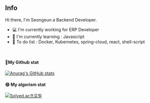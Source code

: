 <!--div align="center"-->
## Info
Hi there, I'm Seongeun a Backend Developer.
- 💻 I'm currently working for ERP Developer
- 🏫 I'm currently learning : Javascript
- 🎯 To do list : Docker, Kubernetes, spring-cloud, react, shell-script   

</br>

#### 🌱My Github stat   

[![Anurag's GitHub stats](https://github-readme-stats.vercel.app/api?username=ahnseongeun)](https://github.com/anuraghazra/github-readme-stats)   

#### 😄 My algorism stat   

[![Solved.ac프로필](http://mazassumnida.wtf/api/generate_badge?boj=ast3138)](https://solved.ac/ast3138)   

    
<!--/div-->    
            
            
<!--
**ahnseongeun/ahnseongeun** is a ✨ _special_ ✨ repository because its `README.md` (this file) appears on your GitHub profile.

Here are some ideas to get you started:

- 🔭 I’m currently working on ...
- 🌱 I’m currently learning ...
- 👯 I’m looking to collaborate on ...
- 🤔 I’m looking for help with ...
- 💬 Ask me about ...
- 📫 How to reach me: ...
- 😄 Pronouns: ...
- ⚡ Fun fact: ...
-->
